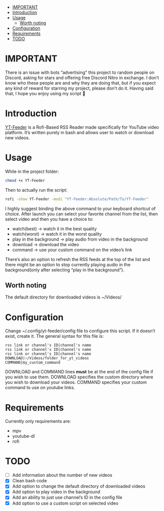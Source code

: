 - [IMPORTANT](#org2e0089f)
- [Introduction](#orgb44430d)
- [Usage](#org1c4a6d5)
  - [Worth noting](#org4a7c8ef)
- [Configuration](#orgd0bd3ca)
- [Requirements](#orgb2809ef)
- [TODO](#orgc55cbc6)


<a id="org2e0089f"></a>

# IMPORTANT

There is an issue with bots &ldquo;advertising&rdquo; this project to random people on Discord, asking for stars and offering free Discord Nitro in exchange. I don&rsquo;t know who these people are and why they are doing that, but if you expect any kind of reward for starring my project, please don&rsquo;t do it. Having said that, I hope you enjoy using my script 🙂


<a id="orgb44430d"></a>

# Introduction

[YT-Feeder](https://youtu.be/GoCMYeCHMbQ) is a Rofi-Based RSS Reader made specifically for YouTube video platform. It&rsquo;s written purely in bash and allows user to watch or download new videos.


<a id="org1c4a6d5"></a>

# Usage

While in the project folder:

```bash
chmod +x YT-Feeder
```

Then to actually run the script:

```bash
rofi -show YT-Feeder -modi "YT-Feeder:Absolute/Path/To/YT-Feeder"
```

I highly suggest binding the above command to your keyboard shortcut of choice. After launch you can select your favorite channel from the list, then select video and then you have a choice to:

-   watch(best) -> watch it in the best quality
-   watch(worst) -> watch it in the worst quality
-   play in the background -> play audio from video in the background
-   download -> download the video
-   command -> use your custom command on the video&rsquo;s link

There&rsquo;s also an option to refresh the RSS feeds at the top of the list and there might be an option to stop currently playing audio in the background(only after selecting &ldquo;play in the background&rdquo;).


<a id="org4a7c8ef"></a>

## Worth noting

The default directory for downloaded videos is ~/Videos/


<a id="orgd0bd3ca"></a>

# Configuration

Change ~/.config/yt-feeder/config file to configure this script. If it doesn&rsquo;t exist, create it. The general syntax for this file is:

```
rss link or channel's ID|channel's name
rss link or channel's ID|channel's name
rss link or channel's ID|channel's name
DOWNLOAD|~/Videos/folder_for_yt_videos
COMMAND|my_custom_command
```

DOWNLOAD and COMMAND lines **must** be at the end of the config file if you wish to use them. DOWNLOAD specifies the custom directory where you wish to download your videos. COMMAND specifies your custom command to use on youtube links.


<a id="orgb2809ef"></a>

# Requirements

Currently only requirements are:

-   mpv
-   youtube-dl
-   rofi


<a id="orgc55cbc6"></a>

# TODO

-   [ ] Add information about the number of new videos
-   [X] Clean bash code
-   [X] Add option to change the default directory of downloaded videos
-   [X] Add option to play video in the background
-   [X] Add an ability to just use channel&rsquo;s ID in the config file
-   [X] Add option to use a custom script on selected video
